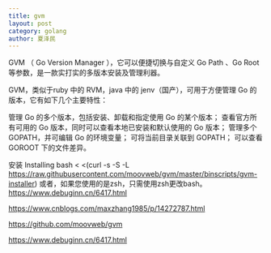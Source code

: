 ```yaml
---
title: gvm
layout: post
category: golang
author: 夏泽民
---
```

GVM （ Go Version Manager ），它可以便捷切换与自定义 Go Path 、Go Root 等参数，是一款实打实的多版本安装及管理利器。

GVM，类似于ruby 中的 RVM，java 中的 jenv（国产），可用于方便管理 Go 的版本，它有如下几个主要特性：

管理 Go 的多个版本，包括安装、卸载和指定使用 Go 的某个版本；
查看官方所有可用的 Go 版本，同时可以查看本地已安装和默认使用的 Go 版本；
管理多个 GOPATH，并可编辑 Go 的环境变量；
可将当前目录关联到 GOPATH；
可以查看 GOROOT 下的文件差异。
<!-- more -->
安装 Installing
bash < <(curl -s -S -L https://raw.githubusercontent.com/moovweb/gvm/master/binscripts/gvm-installer)
或者，如果您使用的是zsh，只需使用zsh更改bash。
https://www.debuginn.cn/6417.html

https://www.cnblogs.com/maxzhang1985/p/14272787.html

https://github.com/moovweb/gvm

https://www.debuginn.cn/6417.html
